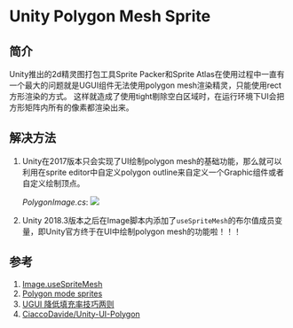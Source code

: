 # Unity Polygon Mesh Sprite

## 简介

Unity推出的2d精灵图打包工具Sprite Packer和Sprite Atlas在使用过程中一直有一个最大的问题就是UGUI组件无法使用polygon mesh渲染精灵，只能使用rect方形渲染的方式。
这样就造成了使用tight剔除空白区域时，在运行环境下UI会把方形矩阵内所有的像素都渲染出来。

## 解决方法
1. Unity在2017版本只会实现了UI绘制polygon mesh的基础功能，那么就可以利用在sprite editor中自定义polygon outline来自定义一个Graphic组件或者自定义绘制顶点。

    _PolygonImage.cs_:
    ![](https://raw.githubusercontent.com/zw.uniframeworkwng/UniFramework/master/Screenshots/Jietu20190416-143100.jpg)


2. Unity 2018.3版本之后在Image脚本内添加了`useSpriteMesh`的布尔值成员变量，即Unity官方终于在UI中绘制polygon mesh的功能啦！！！

## 参考
1. [Image.useSpriteMesh](https://docs.unity3d.com/ScriptReference/UI.Image-useSpriteMesh.html)
2. [Polygon mode sprites](http://qiankanglai.me/2016/03/05/polygon-sprites/index.html)
3. [UGUI 降低填充率技巧两则](https://blog.uwa4d.com/archives/fillrate.html)
4. [CiaccoDavide/Unity-UI-Polygon](https://github.com/CiaccoDavide/Unity-UI-Polygon/blob/master/UIPolygon.cs)